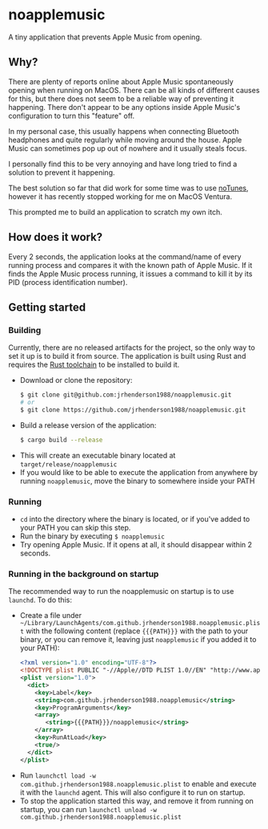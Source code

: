 # noapplemusic

A tiny application that prevents Apple Music from opening.

## Why?

There are plenty of reports online about Apple Music spontaneously opening when running on MacOS.
There can be all kinds of different causes for this, but there does not seem to be a reliable way of
preventing it happening. There don't appear to be any options inside Apple Music's configuration to
turn this "feature" off.

In my personal case, this usually happens when connecting Bluetooth headphones and quite regularly
while moving around the house. Apple Music can sometimes pop up out of nowhere and it usually steals
focus.

I personally find this to be very annoying and have long tried to find a solution to prevent it
happening.

The best solution so far that did work for some time was to use
[noTunes](https://github.com/tombonez/noTunes), however it has recently stopped working for me on
MacOS Ventura.

This prompted me to build an application to scratch my own itch.

## How does it work?

Every 2 seconds, the application looks at the command/name of every running process and compares it 
with the known path of Apple Music. If it finds the Apple Music process running, it issues a command
to kill it by its PID (process identification number).

## Getting started

### Building

Currently, there are no released artifacts for the project, so the only way to set it up is to build
it from source. The application is built using Rust and requires the
[Rust toolchain](https://www.rust-lang.org/tools/install) to be installed to build it.

- Download or clone the repository:
  ```bash
  $ git clone git@github.com:jrhenderson1988/noapplemusic.git
  # or
  $ git clone https://github.com/jrhenderson1988/noapplemusic.git
  ```
- Build a release version of the application:
  ```bash
  $ cargo build --release
  ```
- This will create an executable binary located at `target/release/noapplemusic`
- If you would like to be able to execute the application from anywhere by running `noapplemusic`, 
  move the binary to somewhere inside your PATH 

### Running

- `cd` into the directory where the binary is located, or if you've added to your PATH you can skip 
  this step.
- Run the binary by executing `$ noapplemusic`
- Try opening Apple Music. If it opens at all, it should disappear within 2 seconds.

### Running in the background on startup

The recommended way to run the noapplemusic on startup is to use `launchd`. To do this:

- Create a file under `~/Library/LaunchAgents/com.github.jrhenderson1988.noapplemusic.plist` with 
  the following content (replace `{{{PATH}}}` with the path to your binary, or you can remove it, 
  leaving just `noapplemusic` if you added it to your PATH):
  ```xml
  <?xml version="1.0" encoding="UTF-8"?>
  <!DOCTYPE plist PUBLIC "-//Apple//DTD PLIST 1.0//EN" "http://www.apple.com/DTDs/PropertyList-1.0.dtd">
  <plist version="1.0">
    <dict>
      <key>Label</key>
      <string>com.github.jrhenderson1988.noapplemusic</string>
      <key>ProgramArguments</key>
      <array>
         <string>{{{PATH}}}/noapplemusic</string>
      </array>
      <key>RunAtLoad</key>
      <true/>
    </dict>
  </plist>
  ```
- Run `launchctl load -w com.github.jrhenderson1988.noapplemusic.plist` to enable and execute it 
  with the `launchd` agent. This will also configure it to run on startup.
- To stop the application started this way, and remove it from running on startup, you can run 
  `launchctl unload -w com.github.jrhenderson1988.noapplemusic.plist`